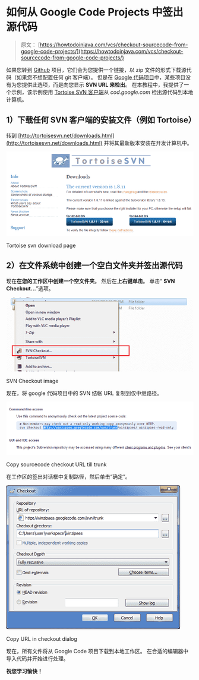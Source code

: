 # 如何从 Google Code Projects 中签出源代码

> 原文： [https://howtodoinjava.com/vcs/checkout-sourcecode-from-google-code-projects/](https://howtodoinjava.com/vcs/checkout-sourcecode-from-google-code-projects/)

如果您转到 [Github](https://github.com/) 项目，它们会为您提供一个链接，以 zip 文件的形式下载源代码（如果您不想配置任何 git 客户端）。 但是在 [Google 代码项目](https://code.google.com/)中，某些项目没有为您提供此选项，而是向您显示 **SVN URL 来检出**。 在本教程中，我提供了一个示例，该示例使用 [Tortoise SVN 客户端](http://tortoisesvn.net/downloads.html)从 *cod.google.com* 检出源代码到本地计算机。

## 1）下载任何 SVN 客户端的安装文件（例如 Tortoise）

转到 [http://tortoisesvn.net/downloads.html](http://tortoisesvn.net/downloads.html) 并将其最新版本安装在开发计算机中。

![Tortoise svn download](img/f7b79f4f823b84df6b8b586c224e5faa.png)

Tortoise svn download page



## 2）在文件系统中创建一个空白文件夹并签出源代码

现在**在您的工作区中创建一个空文件夹**。 然后在**上右键单击**。 单击“ **SVN Checkout…**”选项。

![SVN Checkout image](img/b973bc3c29a929e40011e308fe38a4dd.png)

SVN Checkout image



现在，将 google 代码项目中的 SVN 结帐 URL 复制到仅中继路径。

![Copy sourcecode checkout URL till trunk](img/465ff150f3e4dec6dd8f1602ccaefa7b.png)

Copy sourcecode checkout URL till trunk



在工作区的签出对话框中复制路径，然后单击“确定”。

![Copy URL in checkout dialog](img/cad66ac5fde09b0ae5545afdf1c09b1b.png)

Copy URL in checkout dialog



现在，所有文件将从 Google Code 项目下载到本地工作区。 在合适的编辑器中导入代码并开始进行处理。

**祝您学习愉快！**